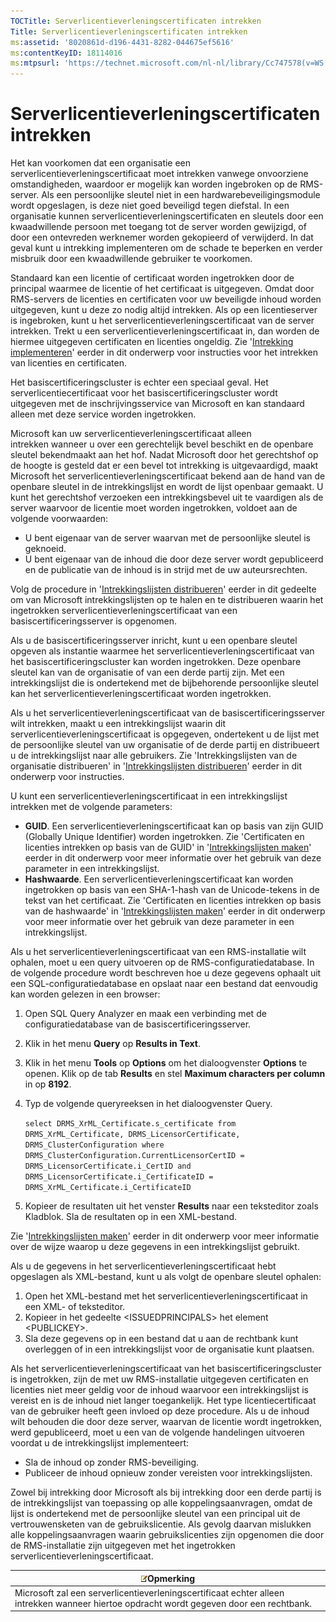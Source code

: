 ```yaml
---
TOCTitle: Serverlicentieverleningscertificaten intrekken
Title: Serverlicentieverleningscertificaten intrekken
ms:assetid: '8020861d-d196-4431-8282-044675ef5616'
ms:contentKeyID: 18114016
ms:mtpsurl: 'https://technet.microsoft.com/nl-nl/library/Cc747578(v=WS.10)'
---
```


Serverlicentieverleningscertificaten intrekken
==============================================

Het kan voorkomen dat een organisatie een serverlicentieverleningscertificaat moet intrekken vanwege onvoorziene omstandigheden, waardoor er mogelijk kan worden ingebroken op de RMS-server. Als een persoonlijke sleutel niet in een hardwarebeveiligingsmodule wordt opgeslagen, is deze niet goed beveiligd tegen diefstal. In een organisatie kunnen serverlicentieverleningscertificaten en sleutels door een kwaadwillende persoon met toegang tot de server worden gewijzigd, of door een ontevreden werknemer worden gekopieerd of verwijderd. In dat geval kunt u intrekking implementeren om de schade te beperken en verder misbruik door een kwaadwillende gebruiker te voorkomen.

Standaard kan een licentie of certificaat worden ingetrokken door de principal waarmee de licentie of het certificaat is uitgegeven. Omdat door RMS-servers de licenties en certificaten voor uw beveiligde inhoud worden uitgegeven, kunt u deze zo nodig altijd intrekken. Als op een licentieserver is ingebroken, kunt u het serverlicentieverleningscertificaat van de server intrekken. Trekt u een serverlicentieverleningscertificaat in, dan worden de hiermee uitgegeven certificaten en licenties ongeldig. Zie '[Intrekking implementeren](https://technet.microsoft.com/4735f060-7197-4ae2-830a-f91bcc4de30a)' eerder in dit onderwerp voor instructies voor het intrekken van licenties en certificaten.

Het basiscertificeringscluster is echter een speciaal geval. Het serverlicentiecertificaat voor het basiscertificeringscluster wordt uitgegeven met de inschrijvingsservice van Microsoft en kan standaard alleen met deze service worden ingetrokken.

Microsoft kan uw serverlicentieverleningscertificaat alleen intrekken wanneer u over een gerechtelijk bevel beschikt en de openbare sleutel bekendmaakt aan het hof. Nadat Microsoft door het gerechtshof op de hoogte is gesteld dat er een bevel tot intrekking is uitgevaardigd, maakt Microsoft het serverlicentieverleningscertificaat bekend aan de hand van de openbare sleutel in de intrekkingslijst en wordt de lijst openbaar gemaakt. U kunt het gerechtshof verzoeken een intrekkingsbevel uit te vaardigen als de server waarvoor de licentie moet worden ingetrokken, voldoet aan de volgende voorwaarden:

-   U bent eigenaar van de server waarvan met de persoonlijke sleutel is geknoeid.
-   U bent eigenaar van de inhoud die door deze server wordt gepubliceerd en de publicatie van de inhoud is in strijd met de uw auteursrechten.

Volg de procedure in '[Intrekkingslijsten distribueren](https://technet.microsoft.com/e331338b-66d4-45e4-8d3f-acccf2302ac4)' eerder in dit gedeelte om van Microsoft intrekkingslijsten op te halen en te distribueren waarin het ingetrokken serverlicentieverleningscertificaat van een basiscertificeringsserver is opgenomen.

Als u de basiscertificeringsserver inricht, kunt u een openbare sleutel opgeven als instantie waarmee het serverlicentieverleningscertificaat van het basiscertificeringscluster kan worden ingetrokken. Deze openbare sleutel kan van de organisatie of van een derde partij zijn. Met een intrekkingslijst die is ondertekend met de bijbehorende persoonlijke sleutel kan het serverlicentieverleningscertificaat worden ingetrokken.

Als u het serverlicentieverleningscertificaat van de basiscertificeringsserver wilt intrekken, maakt u een intrekkingslijst waarin dit serverlicentieverleningscertificaat is opgegeven, ondertekent u de lijst met de persoonlijke sleutel van uw organisatie of de derde partij en distribueert u de intrekkingslijst naar alle gebruikers. Zie 'Intrekkingslijsten van de organisatie distribueren' in '[Intrekkingslijsten distribueren](https://technet.microsoft.com/e331338b-66d4-45e4-8d3f-acccf2302ac4)' eerder in dit onderwerp voor instructies.

U kunt een serverlicentieverleningscertificaat in een intrekkingslijst intrekken met de volgende parameters:

-   **GUID**. Een serverlicentieverleningscertificaat kan op basis van zijn GUID (Globally Unique Identifier) worden ingetrokken. Zie 'Certificaten en licenties intrekken op basis van de GUID' in '[Intrekkingslijsten maken](https://technet.microsoft.com/1ef75199-3344-4225-84de-a863a777696a)' eerder in dit onderwerp voor meer informatie over het gebruik van deze parameter in een intrekkingslijst.
-   **Hashwaarde**. Een serverlicentieverleningscertificaat kan worden ingetrokken op basis van een SHA-1-hash van de Unicode-tekens in de tekst van het certificaat. Zie 'Certificaten en licenties intrekken op basis van de hashwaarde' in '[Intrekkingslijsten maken](https://technet.microsoft.com/1ef75199-3344-4225-84de-a863a777696a)' eerder in dit onderwerp voor meer informatie over het gebruik van deze parameter in een intrekkingslijst.

Als u het serverlicentieverleningscertificaat van een RMS-installatie wilt ophalen, moet u een query uitvoeren op de RMS-configuratiedatabase. In de volgende procedure wordt beschreven hoe u deze gegevens ophaalt uit een SQL-configuratiedatabase en opslaat naar een bestand dat eenvoudig kan worden gelezen in een browser:

1.  Open SQL Query Analyzer en maak een verbinding met de configuratiedatabase van de basiscertificeringsserver.
2.  Klik in het menu **Query** op **Results in Text**.
3.  Klik in het menu **Tools** op **Options** om het dialoogvenster **Options** te openen. Klik op de tab **Results** en stel **Maximum characters per column** in op **8192**.
4. Typ de volgende queryreeksen in het dialoogvenster Query.

    ```select DRMS_XrML_Certificate.s_certificate from DRMS_XrML_Certificate, DRMS_LicensorCertificate, DRMS_ClusterConfiguration where DRMS_ClusterConfiguration.CurrentLicensorCertID = DRMS_LicensorCertificate.i_CertID and DRMS_LicensorCertificate.i_CertificateID = DRMS_XrML_Certificate.i_CertificateID```
    
1.  Kopieer de resultaten uit het venster **Results** naar een teksteditor zoals Kladblok. Sla de resultaten op in een XML-bestand.

Zie '[Intrekkingslijsten maken](https://technet.microsoft.com/1ef75199-3344-4225-84de-a863a777696a)' eerder in dit onderwerp voor meer informatie over de wijze waarop u deze gegevens in een intrekkingslijst gebruikt.

Als u de gegevens in het serverlicentieverleningscertificaat hebt opgeslagen als XML-bestand, kunt u als volgt de openbare sleutel ophalen:

1.  Open het XML-bestand met het serverlicentieverleningscertificaat in een XML- of teksteditor.
2.  Kopieer in het gedeelte &lt;ISSUEDPRINCIPALS&gt; het element &lt;PUBLICKEY&gt;.
3.  Sla deze gegevens op in een bestand dat u aan de rechtbank kunt overleggen of in een intrekkingslijst voor de organisatie kunt plaatsen.

Als het serverlicentieverleningscertificaat van het basiscertificeringscluster is ingetrokken, zijn de met uw RMS-installatie uitgegeven certificaten en licenties niet meer geldig voor de inhoud waarvoor een intrekkingslijst is vereist en is de inhoud niet langer toegankelijk. Het type licentiecertificaat van de gebruiker heeft geen invloed op deze procedure. Als u de inhoud wilt behouden die door deze server, waarvan de licentie wordt ingetrokken, werd gepubliceerd, moet u een van de volgende handelingen uitvoeren voordat u de intrekkingslijst implementeert:

-   Sla de inhoud op zonder RMS-beveiliging.
-   Publiceer de inhoud opnieuw zonder vereisten voor intrekkingslijsten.

Zowel bij intrekking door Microsoft als bij intrekking door een derde partij is de intrekkingslijst van toepassing op alle koppelingsaanvragen, omdat de lijst is ondertekend met de persoonlijke sleutel van een principal uit de vertrouwensketen van de gebruikslicentie. Als gevolg daarvan mislukken alle koppelingsaanvragen waarin gebruikslicenties zijn opgenomen die door de RMS-installatie zijn uitgegeven met het ingetrokken serverlicentieverleningscertificaat.

| ![](/security-updates/images/Cc747578.note(WS.10).gif)Opmerking                                                               |
|------------------------------------------------------------------------------------------------------------------------------------------|
| Microsoft zal een serverlicentieverleningscertificaat echter alleen intrekken wanneer hiertoe opdracht wordt gegeven door een rechtbank. |
